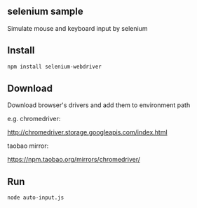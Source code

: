 ## selenium sample

Simulate mouse and keyboard input by selenium

## Install

```bash
npm install selenium-webdriver
```

## Download

Download browser's drivers and add them to environment path

e.g. chromedriver: 

http://chromedriver.storage.googleapis.com/index.html 

taobao mirror:

https://npm.taobao.org/mirrors/chromedriver/

## Run

```bash
node auto-input.js
``` 
